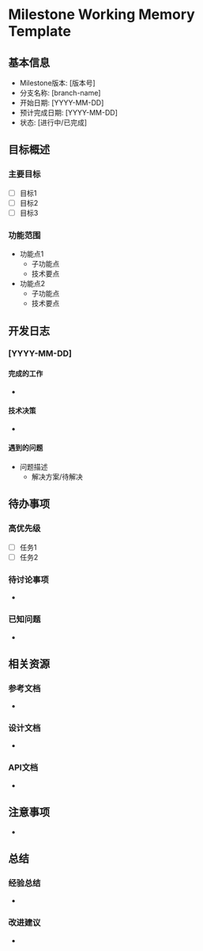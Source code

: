 # Milestone Working Memory Template

## 基本信息
- Milestone版本: [版本号]
- 分支名称: [branch-name]
- 开始日期: [YYYY-MM-DD]
- 预计完成日期: [YYYY-MM-DD]
- 状态: [进行中/已完成]

## 目标概述
### 主要目标
- [ ] 目标1
- [ ] 目标2
- [ ] 目标3

### 功能范围
- 功能点1
  - 子功能点
  - 技术要点
- 功能点2
  - 子功能点
  - 技术要点

## 开发日志
### [YYYY-MM-DD]
#### 完成的工作
- 

#### 技术决策
- 

#### 遇到的问题
- 问题描述
  - 解决方案/待解决

## 待办事项
### 高优先级
- [ ] 任务1
- [ ] 任务2

### 待讨论事项
- 

### 已知问题
- 

## 相关资源
### 参考文档
- 

### 设计文档
- 

### API文档
- 

## 注意事项
- 

## 总结
### 经验总结
- 

### 改进建议
- 